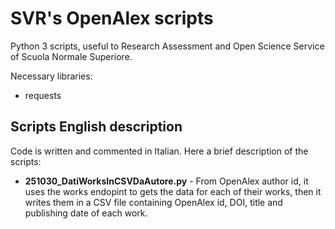 # SVR's OpenAlex scripts
Python 3 scripts, useful to Research Assessment and Open Science Service of Scuola Normale Superiore.

Necessary libraries:
- requests

## Scripts English description
Code is written and commented in Italian. Here a brief description of the scripts:
- **251030_DatiWorksInCSVDaAutore.py** - From OpenAlex author id, it uses the works endopint to gets the data for each of their works, then it writes them in a CSV file containing OpenAlex id, DOI, title and publishing date of each work.

